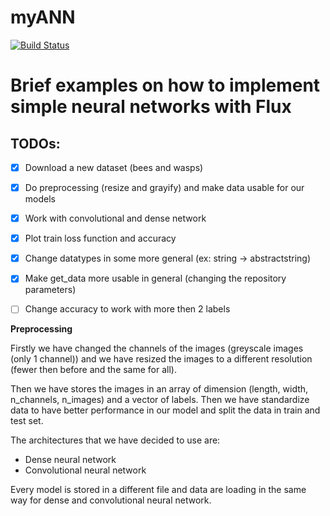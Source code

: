 # myANN

[![Build Status](https://github.com/paola-serra-sdg/myANN.jl/actions/workflows/CI.yml/badge.svg?branch=master)](https://github.com/paola-serra-sdg/myANN.jl/actions/workflows/CI.yml?query=branch%3Amaster)

# Brief examples on how to implement simple neural networks with Flux


## TODOs:
- [x] Download a new dataset (bees and wasps)
- [x] Do preprocessing (resize and grayify) and make data usable for our models
- [x] Work with convolutional and dense network
- [x] Plot train loss function and accuracy
- [x] Change datatypes in some more general (ex: string -> abstractstring)
- [x] Make get_data more usable in general (changing the repository parameters)
- [ ] Change accuracy to work with more then 2 labels



**Preprocessing**

Firstly we have changed the channels of the images (greyscale images (only 1 channel)) and we have resized the images to a different resolution (fewer then before and the same for all).

Then we have stores the images in an array of dimension (length, width, n_channels, n_images) and a vector of labels. Then we have standardize data to have better performance in our model and split the data in train and test set.

The architectures that we have decided to use are:
- Dense neural network
- Convolutional neural network

Every model is stored in a different file and data are loading in the same way for dense and convolutional neural network.



